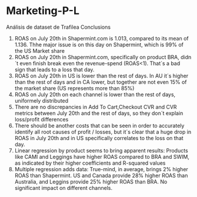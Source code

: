 # Marketing-P-L
Análisis de dataset de Trafilea
Conclusions
1) ROAS on July 20th in Shapermint.com is 1.013, compared to its mean of 1.136. Thhe major issue is on this day on Shapermint, which is 99% of the US Market share
2) ROAS on July 20th in Shapermint.com, specifically on product BRA, didn´t even finish break even the revenue-spend (ROAS<1). That´s a bad sign that leads to a loss that day.
3) ROAS on July 20th in US is lower than the rest of days. In AU it´s higher than the rest of days and in CA lower,
but together are not even 15% of the market share (US represents more than 85%)
4) ROAS on July 20th on each channel is lower than the rest of days, uniformely distributed
5) There are no discrepancies in Add To Cart,Checkout CVR and CVR metrics between July 20th and the rest of days, so they don´t explain loss/profit differences
6) There should be another costs that can be seen in order to accurately identify all root causes of profit / losses, but it´s clear that a huge drop in ROAS in July 20th and in US specifically correlates to the loss on that day.
7) Linear regression by product seems to bring apparent results: Products like CAMI and Leggings have higher ROAS compared to BRA and SWIM,
as indicated by their higher coefficients and R-squared values
8) Multiple regression adds data: True-mind, in average, brings 2% higher ROAS than Shapermint. US and Canada provide 28% higher ROAS than
Australia, and Leggins provide 25% higher ROAS than BRA. No significant impact on different channels.
